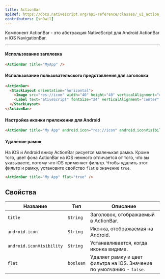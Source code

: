 ```yaml
---
title: ActionBar
apiRef: https://docs.nativescript.org/api-reference/classes/_ui_action_bar_.actionbar
contributors: [sn0wil]
---
```


Компонент ActionBar - это абстракция NativeScript для Android ActionBar и iOS NavigationBar.

---

#### Использование заголовка

```html
<ActionBar title="MyApp" />
```

#### Использование пользовательского представления для заголовка

```html
<ActionBar>
  <StackLayout orientation="horizontal">
    <Image src="res://icon" width="40" height="40" verticalAlignment="center" />
    <Label text="ativeScript" fontSize="24" verticalAlignment="center" />
  </StackLayout>
</ActionBar>
```

#### Настройка иконки приложения для Android

```html
<ActionBar title="My App" android.icon="res://icon" android.iconVisibility="always" />
```

#### Удаление рамок
  На iOS и Android внизу ActionBar рисуется маленькая рамка.
  Кроме того, цвет фона ActionBar на iOS немного отличается от того, что вы указываете,
  потому что iOS применяет фильтр. Чтобы удалить этот фильтр и рамку, установите свойство `flat` в значение `true`.
```html
<ActionBar title="My App" flat="true" />
```

## Свойства

| Название | Тип | Описание |
|------|------|-------------|
| `title` | `String` | Заголовок, отображаемый в ActionBar.
| `android.icon` | `String` | Иконка, отображаемая на Android.
| `android.iconVisibility` | `String` | Устанавливается, когда иконка видима.
| `flat` | `boolean` | Удаляет рамку и цвет фильтра на iOS. Значение по умолчанию - `false`.
